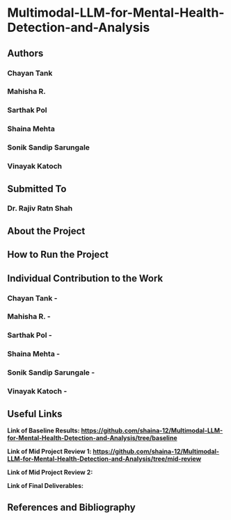# Multimodal-LLM-for-Mental-Health-Detection-and-Analysis

## Authors

### Chayan Tank
### Mahisha R.
### Sarthak Pol
### Shaina Mehta
### Sonik Sandip Sarungale
### Vinayak Katoch

## Submitted To

### Dr. Rajiv Ratn Shah

## About the Project

## How to Run the Project

## Individual Contribution to the Work

### Chayan Tank -
### Mahisha R. -
### Sarthak Pol -
### Shaina Mehta -
### Sonik Sandip Sarungale -
### Vinayak Katoch -

## Useful Links

**Link of Baseline Results: https://github.com/shaina-12/Multimodal-LLM-for-Mental-Health-Detection-and-Analysis/tree/baseline**

**Link of Mid Project Review 1: https://github.com/shaina-12/Multimodal-LLM-for-Mental-Health-Detection-and-Analysis/tree/mid-review**

**Link of Mid Project Review 2:**

**Link of Final Deliverables:**

## References and Bibliography
